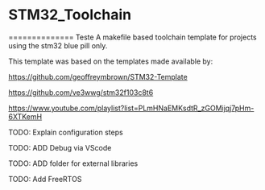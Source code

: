 # STM32_Toolchain
==============
Teste
A makefile based toolchain template for projects using the stm32 blue pill only.

This template was based on the templates made available by:

https://github.com/geoffreymbrown/STM32-Template

https://github.com/ve3wwg/stm32f103c8t6

https://www.youtube.com/playlist?list=PLmHNaEMKsdtR_zGOMijqj7pHm-6XTKemH


TODO: Explain configuration steps

TODO: ADD Debug via VScode

TODO: ADD folder for external libraries

TODO: Add FreeRTOS
